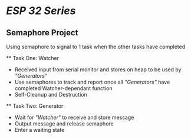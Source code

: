 # _ESP 32 Series_

## Semaphore Project
Using semaphore to signal to 1 task when the other tasks have completed 

** Task One: Watcher 
- Received input from serial monitor and stores on heap to be used by _"Generators"_
- Use semaphores to track and report once all _"Generators"_ have completed Watcher-dependant function
- Self-Cleanup and Destruction

** Task Two: Generator 
- Wait for _"Watcher"_ to receive and store message
- Output message and release semaphore
- Enter a waiting state
